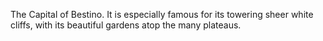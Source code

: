 The Capital of Bestino. It is especially famous for its towering sheer white cliffs, with its beautiful gardens atop the many plateaus.